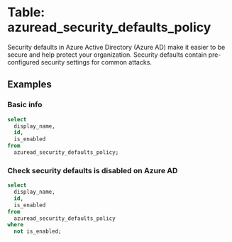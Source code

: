 # Table: azuread_security_defaults_policy

Security defaults in Azure Active Directory (Azure AD) make it easier to be secure and help protect your organization. Security defaults contain pre-configured security settings for common attacks.

## Examples

### Basic info

```sql
select
  display_name,
  id,
  is_enabled
from
  azuread_security_defaults_policy;
```

### Check security defaults is disabled on Azure AD

```sql
select
  display_name,
  id,
  is_enabled
from
  azuread_security_defaults_policy
where
  not is_enabled;
```

